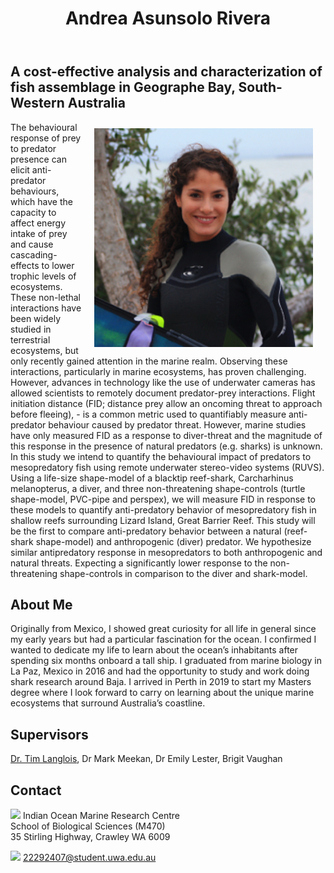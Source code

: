 ﻿---
layout: article
title: "Andrea Asunsolo Rivera"
categories: masters-students
tags: [masters-students]
excerpt: "A cost-effective analysis and characterization of fish assemblage in Geographe Bay, South-Western Australia"
permalink: /students/andrea-asunsolo-rivera
image:
  feature: 
  teaser: square-andrea-asunsolo-rivera.png
  thumb: square-andrea-asunsolo-rivera.png
---
## A cost-effective analysis and characterization of fish assemblage in Geographe Bay, South-Western Australia
<img src='/images/square-andrea-asunsolo-rivera-profile.png' align='right' width="350" hspace="20" vspace="10">

The behavioural response of prey to predator presence can elicit anti-predator behaviours, which have the capacity to affect energy intake of prey and cause cascading-effects to lower trophic levels of ecosystems. These non-lethal interactions have been widely studied in terrestrial ecosystems, but only recently gained attention in the marine realm. Observing these interactions, particularly in marine ecosystems, has proven challenging. However, advances in technology like the use of underwater cameras has allowed scientists to remotely document predator-prey interactions. Flight initiation distance (FID; distance prey allow an oncoming threat to approach before fleeing), - is a common metric used to quantifiably measure anti-predator behaviour caused by predator threat. However, marine studies have only measured FID as a response to diver-threat and the magnitude of this response in the presence of natural predators (e.g. sharks) is unknown. In this study we intend to quantify the behavioural impact of predators to mesopredatory fish using remote underwater stereo-video systems (RUVS). Using a life-size shape-model of a blacktip reef-shark, Carcharhinus melanopterus, a diver, and three non-threatening shape-controls (turtle shape-model, PVC-pipe and perspex), we will measure FID in response to these models to quantify anti-predatory behavior of mesopredatory fish in shallow reefs surrounding Lizard Island, Great Barrier Reef. This study will be the first to compare anti-predatory behavior between a natural (reef-shark shape-model) and anthropogenic (diver) predator. We hypothesize similar antipredatory response in mesopredators to both anthropogenic and natural threats. Expecting a significantly lower response to the non-threatening shape-controls in comparison to the diver and shark-model.

## About Me
Originally from Mexico, I showed great curiosity for all life in general since my early years but had a particular fascination for the ocean. I confirmed I wanted to dedicate my life to learn about the ocean’s inhabitants after spending six months onboard a tall ship. I graduated from marine biology in La Paz, Mexico in 2016 and had the opportunity to study and work doing shark research around Baja. I arrived in Perth in 2019 to start my Masters degree where I look forward to carry on learning about the unique marine ecosystems that surround Australia’s coastline.

## Supervisors
[Dr. Tim Langlois](https://uwamegfisheries.github.io/researchers/tim-langlois/ "Tim Langlois"), Dr Mark Meekan, Dr Emily Lester, Brigit Vaughan

## Contact
<img src='/images/icons/building-regular.svg' width="15px"> Indian Ocean Marine Research Centre <br>
School of Biological Sciences (M470)<br>
35 Stirling Highway, Crawley WA 6009</p>

<img src='/images/icons/envelope-regular.svg' width="15px"> <a href="mailto:22292407@student.uwa.edu.au"> 22292407@student.uwa.edu.au</a><br>

